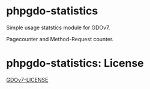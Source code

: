 # phpgdo-statistics

Simple usage statstics module for GDOv7.

Pagecounter and Method-Request counter.

# phpgdo-statistics: License

[GDOv7-LICENSE](./LICENSE)
